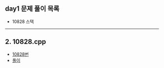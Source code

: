## day1 문제 풀이 목록
- 10828 스택

---
## 2. 10828.cpp
- [10828번](https://www.acmicpc.net/problem/10828)
- [풀이](10828.cpp)
